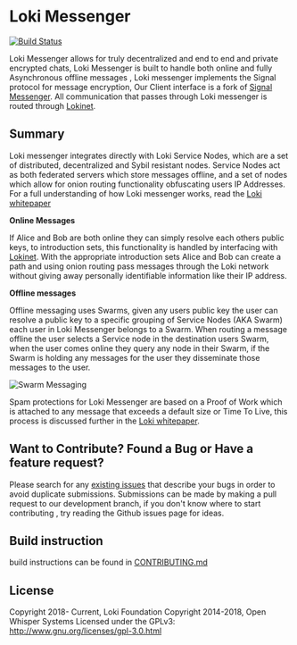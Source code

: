 # Loki Messenger

[![Build Status](https://travis-ci.org/loki-project/loki-messenger.svg?branch=development)](https://travis-ci.org/loki-project/loki-messenger)

Loki Messenger allows for truly decentralized and end to end and private encrypted chats, Loki Messenger is built to handle both online and fully Asynchronous offline messages , Loki messenger implements the Signal protocol for message encryption, Our Client interface is a fork of [Signal Messenger](https://signal.org/). All communication that passes through Loki messenger is routed through [Lokinet](https://github.com/loki-project/loki-network).

## Summary

Loki messenger integrates directly with Loki Service Nodes, which are a set of distributed, decentralized and Sybil resistant nodes. Service Nodes act as both federated servers which store messages offline, and a set of nodes which allow for onion routing functionality obfuscating users IP Addresses. For a full understanding of how Loki messenger works, read the [Loki whitepaper](https://loki.network/whitepaper)

**Online Messages**

If Alice and Bob are both online they can simply resolve each others public keys, to introduction sets, this functionality is handled by interfacing with [Lokinet](https://github.com/loki-project/loki-network). With the appropriate introduction sets Alice and Bob can create a path and using onion routing pass messages through the Loki network without giving away personally identifiable information like their IP address.

**Offline messages**

Offline messaging uses Swarms, given any users public key the user can resolve a public key to a specific grouping of Service Nodes (AKA Swarm) each user in Loki Messenger belongs to a Swarm. When routing a message offline the user selects a Service node in the destination users Swarm, when the user comes online they query any node in their Swarm, if the Swarm is holding any messages for the user they disseminate those messages to the user.

![Swarm Messaging](https://i.imgur.com/o13Knds.png)

Spam protections for Loki Messenger are based on a Proof of Work which is attached to any message that exceeds a default size or Time To Live, this process is discussed further in the [Loki whitepaper](https://loki.network/whitepaper).

## Want to Contribute? Found a Bug or Have a feature request?

Please search for any [existing issues](https://github.com/loki-project/loki-messenger/issues) that describe your bugs in order to avoid duplicate submissions. Submissions can be made by making a pull request to our development branch, if you don't know where to start contributing , try reading the Github issues page for ideas.

## Build instruction

build instructions can be found in [CONTRIBUTING.md](CONTRIBUTING.md)

## License

Copyright 2018- Current, Loki Foundation
Copyright 2014-2018, Open Whisper Systems
Licensed under the GPLv3: http://www.gnu.org/licenses/gpl-3.0.html
